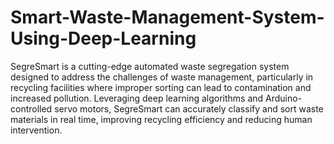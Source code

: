 # Smart-Waste-Management-System-Using-Deep-Learning
SegreSmart is a cutting-edge automated waste segregation system designed to address the challenges of waste management, particularly in recycling facilities where improper sorting can lead to contamination and increased pollution. Leveraging deep learning algorithms and Arduino-controlled servo motors, SegreSmart can accurately classify and sort waste materials in real time, improving recycling efficiency and reducing human intervention.
